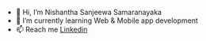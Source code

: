 - 👋 Hi, I’m Nishantha Sanjeewa Samaranayaka
- 🌱 I’m currently learning Web & Mobile app development
- 📫 Reach me <a href="https://www.linkedin.com/in/nishantha-sanjeewa-samaranayaka-a8858a174/">Linkedin</a>


<!---
nishanthamms/nishanthamms is a ✨ special ✨ repository because its `README.md` (this file) appears on your GitHub profile.
You can click the Preview link to take a look at your changes.
--->
